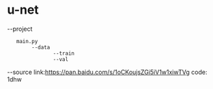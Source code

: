 # u-net


--project
  	
       main.py
  	        --data
   		           --train
   		           --val
 --source
 link:https://pan.baidu.com/s/1oCKoujsZGi5iV1w1xiwTVg code: 1dhw
